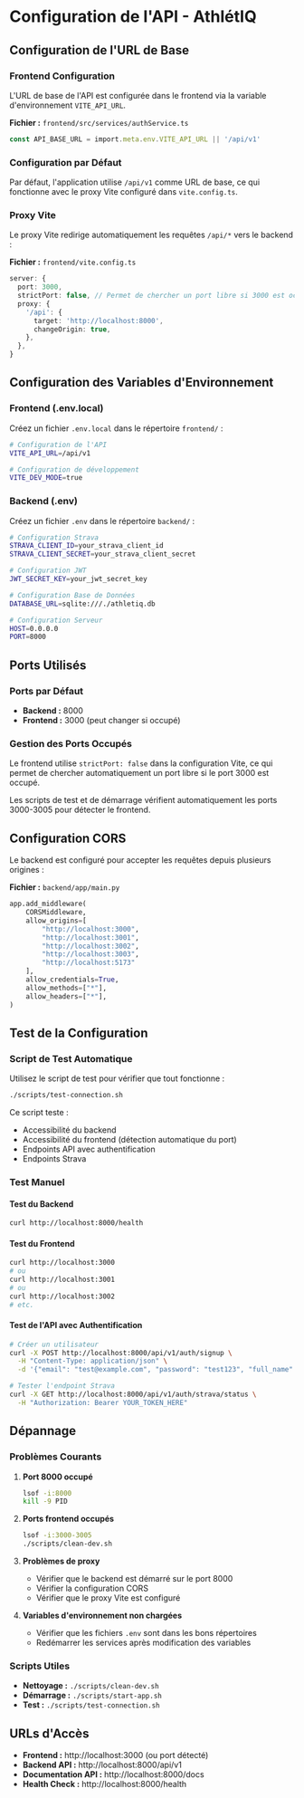 # Configuration de l'API - AthlétIQ

## Configuration de l'URL de Base

### Frontend Configuration

L'URL de base de l'API est configurée dans le frontend via la variable d'environnement `VITE_API_URL`.

**Fichier :** `frontend/src/services/authService.ts`
```typescript
const API_BASE_URL = import.meta.env.VITE_API_URL || '/api/v1'
```

### Configuration par Défaut

Par défaut, l'application utilise `/api/v1` comme URL de base, ce qui fonctionne avec le proxy Vite configuré dans `vite.config.ts`.

### Proxy Vite

Le proxy Vite redirige automatiquement les requêtes `/api/*` vers le backend :

**Fichier :** `frontend/vite.config.ts`
```typescript
server: {
  port: 3000,
  strictPort: false, // Permet de chercher un port libre si 3000 est occupé
  proxy: {
    '/api': {
      target: 'http://localhost:8000',
      changeOrigin: true,
    },
  },
}
```

## Configuration des Variables d'Environnement

### Frontend (.env.local)

Créez un fichier `.env.local` dans le répertoire `frontend/` :

```bash
# Configuration de l'API
VITE_API_URL=/api/v1

# Configuration de développement
VITE_DEV_MODE=true
```

### Backend (.env)

Créez un fichier `.env` dans le répertoire `backend/` :

```bash
# Configuration Strava
STRAVA_CLIENT_ID=your_strava_client_id
STRAVA_CLIENT_SECRET=your_strava_client_secret

# Configuration JWT
JWT_SECRET_KEY=your_jwt_secret_key

# Configuration Base de Données
DATABASE_URL=sqlite:///./athletiq.db

# Configuration Serveur
HOST=0.0.0.0
PORT=8000
```

## Ports Utilisés

### Ports par Défaut

- **Backend :** 8000
- **Frontend :** 3000 (peut changer si occupé)

### Gestion des Ports Occupés

Le frontend utilise `strictPort: false` dans la configuration Vite, ce qui permet de chercher automatiquement un port libre si le port 3000 est occupé.

Les scripts de test et de démarrage vérifient automatiquement les ports 3000-3005 pour détecter le frontend.

## Configuration CORS

Le backend est configuré pour accepter les requêtes depuis plusieurs origines :

**Fichier :** `backend/app/main.py`
```python
app.add_middleware(
    CORSMiddleware,
    allow_origins=[
        "http://localhost:3000", 
        "http://localhost:3001", 
        "http://localhost:3002", 
        "http://localhost:3003",
        "http://localhost:5173"
    ],
    allow_credentials=True,
    allow_methods=["*"],
    allow_headers=["*"],
)
```

## Test de la Configuration

### Script de Test Automatique

Utilisez le script de test pour vérifier que tout fonctionne :

```bash
./scripts/test-connection.sh
```

Ce script teste :
- Accessibilité du backend
- Accessibilité du frontend (détection automatique du port)
- Endpoints API avec authentification
- Endpoints Strava

### Test Manuel

#### Test du Backend
```bash
curl http://localhost:8000/health
```

#### Test du Frontend
```bash
curl http://localhost:3000
# ou
curl http://localhost:3001
# ou
curl http://localhost:3002
# etc.
```

#### Test de l'API avec Authentification
```bash
# Créer un utilisateur
curl -X POST http://localhost:8000/api/v1/auth/signup \
  -H "Content-Type: application/json" \
  -d '{"email": "test@example.com", "password": "test123", "full_name": "Test User"}'

# Tester l'endpoint Strava
curl -X GET http://localhost:8000/api/v1/auth/strava/status \
  -H "Authorization: Bearer YOUR_TOKEN_HERE"
```

## Dépannage

### Problèmes Courants

1. **Port 8000 occupé**
   ```bash
   lsof -i:8000
   kill -9 PID
   ```

2. **Ports frontend occupés**
   ```bash
   lsof -i:3000-3005
   ./scripts/clean-dev.sh
   ```

3. **Problèmes de proxy**
   - Vérifier que le backend est démarré sur le port 8000
   - Vérifier la configuration CORS
   - Vérifier que le proxy Vite est configuré

4. **Variables d'environnement non chargées**
   - Vérifier que les fichiers `.env` sont dans les bons répertoires
   - Redémarrer les services après modification des variables

### Scripts Utiles

- **Nettoyage :** `./scripts/clean-dev.sh`
- **Démarrage :** `./scripts/start-app.sh`
- **Test :** `./scripts/test-connection.sh`

## URLs d'Accès

- **Frontend :** http://localhost:3000 (ou port détecté)
- **Backend API :** http://localhost:8000/api/v1
- **Documentation API :** http://localhost:8000/docs
- **Health Check :** http://localhost:8000/health 